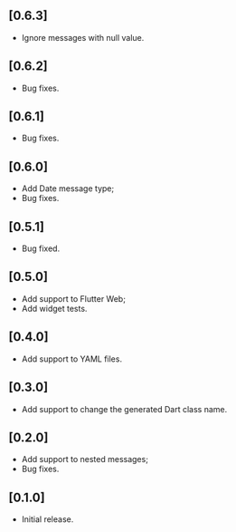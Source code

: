 ## [0.6.3]
* Ignore messages with null value.

## [0.6.2]
* Bug fixes.

## [0.6.1]
* Bug fixes.

## [0.6.0]
* Add Date message type;
* Bug fixes.

## [0.5.1]
* Bug fixed.

## [0.5.0]
* Add support to Flutter Web;
* Add widget tests.

## [0.4.0]

* Add support to YAML files.

## [0.3.0]

* Add support to change the generated Dart class name.

## [0.2.0]

* Add support to nested messages;
* Bug fixes.

## [0.1.0]

* Initial release.
